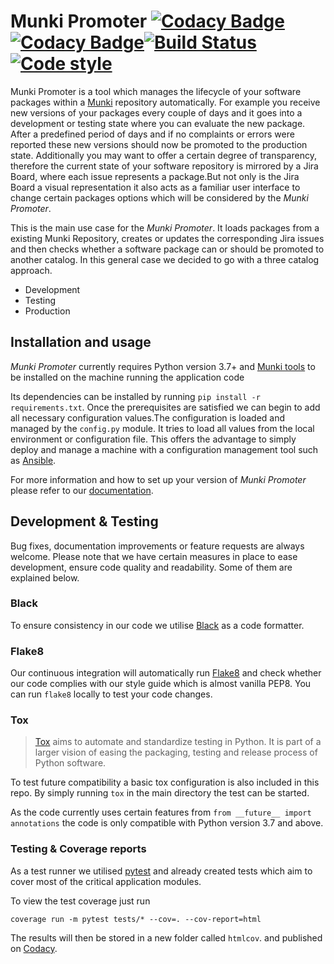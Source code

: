 # Munki Promoter [![Codacy Badge](https://api.codacy.com/project/badge/Coverage/e96618a99fb9495c84969c2e70c477f8)](https://www.codacy.com/app/Tom_41/munkipromoter?utm_source=github.com&utm_medium=referral&utm_content=tcinbis/munkipromoter&utm_campaign=Badge_Coverage)[![Codacy Badge](https://api.codacy.com/project/badge/Grade/e96618a99fb9495c84969c2e70c477f8)](https://www.codacy.com/app/Tom_41/munkipromoter?utm_source=github.com&amp;utm_medium=referral&amp;utm_content=tcinbis/munkipromoter&amp;utm_campaign=Badge_Grade)[![Build Status](https://travis-ci.com/tcinbis/munkipromoter.svg?token=UG4L2xzc4VqB7GwMRNRu&branch=master)](https://travis-ci.com/tcinbis/munkipromoter) [![Code style](https://img.shields.io/badge/code%20style-black-000000.svg)](https://github.com/tcinbis/munkipromoter)

Munki Promoter is a tool which manages the lifecycle of your software packages
within a [Munki](https://github.com/munki/munki) repository automatically.
For example you receive new versions of your packages every couple of days and
it goes into a development or testing state where you can evaluate the new
package. After a predefined period of days and if no complaints or errors were
reported these new versions should now be promoted to the production state.
Additionally you may want to offer a certain degree of transparency, therefore
the current state of your software repository is mirrored by a Jira Board, where
each issue represents a package.But not only is the Jira Board a visual
representation it also acts as a familiar user interface to change certain
packages options which will be considered by the _Munki Promoter_.

This is the main use case for the _Munki Promoter_.
It loads packages from a existing Munki Repository, creates or updates the
corresponding Jira issues and then checks whether a software package can or
should be promoted to another catalog. In this general case we decided to go
with a three catalog approach.

- Development
- Testing
- Production

## Installation and usage

_Munki Promoter_ currently requires Python version 3.7+ and
[Munki tools](https://github.com/munki/munki/releases) to be installed on the
machine running the application code

Its dependencies can be installed by running `pip install -r requirements.txt`.
Once the prerequisites are satisfied we can begin to add all necessary
configuration values.The configuration is loaded and managed by the `config.py`
module. It tries to load all values from the local environment or configuration
file. This offers the advantage to simply deploy and manage a machine with a
configuration management tool such as
[Ansible](https://github.com/ansible/ansible).

For more information and how to set up your version of _Munki Promoter_ please
refer to our [documentation](https://tcinbis.github.io/munkipromoter-docs).

## Development & Testing

Bug fixes, documentation improvements or feature requests are always welcome.
Please note that we have certain measures in place to ease development, ensure
code quality and readability. Some of them are explained below.

### Black

To ensure consistency in our code we utilise
[Black](https://github.com/python/black) as a code formatter.

### Flake8

Our continuous integration will automatically run 
[Flake8](http://flake8.pycqa.org/en/latest/index.html) and check whether our 
code complies with our style guide which is almost vanilla PEP8. You can run
`flake8` locally to test your code changes. 

### Tox

>[Tox](https://tox.readthedocs.io/en/latest/index.html) aims to automate and
> standardize testing in Python. It is part of a larger vision of easing the
> packaging, testing and release process of Python software.

To test future compatibility a basic tox configuration is also included in this
repo. By simply running `tox` in the main directory the test can be started.

As the code currently uses certain features from
`from __future__ import annotations` the code is only compatible with Python
version 3.7 and above.

### Testing & Coverage reports

As a test runner we utilised [pytest](https://pytest.org) and already created
tests which aim to cover most of the critical application modules.

To view the test coverage just run

```coverage run -m pytest tests/* --cov=. --cov-report=html```

The results will then be stored in a new folder called `htmlcov`. and published
on [Codacy](https://app.codacy.com/project/tom.cinbis/munkipromoter/dashboard).
